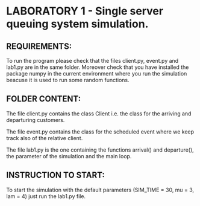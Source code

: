 # LABORATORY 1 - Single server queuing system simulation.

## REQUIREMENTS:
To run the program please check that the files client.py, event.py and lab1.py are in the same folder. 
Moreover check that you have installed the package numpy in the current environment where you run the simulation beacuse it is used to run some random functions. 

## FOLDER CONTENT:
The file client.py contains the class Client i.e. the class for the arriving and departuring customers. 

The file event.py contains the class for the scheduled event where we keep track also of the relative client. 

The file lab1.py is the one containing the functions arrival() and departure(), the parameter of the simulation and the main loop. 

## INSTRUCTION TO START:
To start the simulation with the default parameters (SIM_TIME = 30, mu = 3, lam = 4) just run the lab1.py file. 
